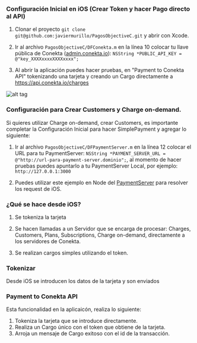 ### Configuración Inicial en iOS (Crear Token y hacer Pago directo al API)

1. Clonar el proyecto ``git clone git@github.com:javiermurillo/PagosObjectiveC.git`` y abrir con Xcode.

2. Ir al archivo ``PagosObjectiveC/DFConekta.m`` en la línea 10 colocar tu llave pública de Conekta ([admin.conekta.io](https://admin.conekta.io/es#developers.keys)):
``NSString *PUBLIC_API_KEY = @"key_XXXXxxxxXXXXxxxx";``

3. Al abrir la aplicación puedes hacer pruebas, en "Payment to Conekta API" tokenizando una tarjeta y creando un Cargo directamente a https://api.conekta.io/charges

![alt tag](https://raw.github.com/javiermurillo/PagosObjectiveC/master/readme_files/pay_to_api_conekta.gif)

### Configuración para Crear Customers y Charge on-demand.

Si quieres utilizar  Charge on-demand, crear Customers, es importante completar la Configuración Inicial para hacer SimplePayment
y agregar lo siguiente:

1. Ir al archivo ``PagosObjectiveC/DFPaymentServer.m`` en la línea 12 colocar el URL para tu PaymentServer:
``NSString *PAYMENT_SERVER_URL = @"http://url-para-payment-server.dominio";``, al momento de hacer pruebas puedes
apuntarlo a tu PaymentServer Local, por ejemplo:  ``http://127.0.0.1:3000``

2. Puedes utilizar este ejemplo en Node del [PaymentServer](https://github.com/javiermurillo/NodePaymentserver) para resolver los request de iOS.

### ¿Qué se hace desde iOS?

1. Se tokeniza la tarjeta

2. Se hacen llamadas a un Servidor que se encarga de procesar: Charges, Customers, Plans, Subscriptions, Charge on-demand,
directamente a los servidores de Conekta.

3. Se realizan cargos simples utilizando el token.

### Tokenizar

Desde iOS se introducen los datos de la tarjeta y son enviados

### Payment to Conekta API

Esta funcionalidad en la aplicaicón, realiza lo siguiente:

1. Tokeniza la tarjeta que se introduce directamente.
2. Realiza un Cargo único con el token que obtiene de la tarjeta.
3. Arroja un mensaje de Cargo exitoso con el id de la transacción.
